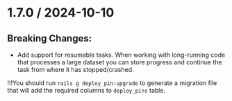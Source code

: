 # 1.7.0 / 2024-10-10

## Breaking Changes:

* Add support for resumable tasks. When working with long-running code that processes a large dataset
you can store progress and continue the task from where it has stopped/crashed.

!!!You should run `rails g deploy_pin:upgrade` to generate a migration file that will add the required columns to `deploy_pins` table.

